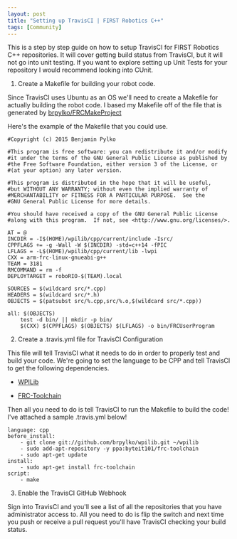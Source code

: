 ```yaml
---
layout: post
title: "Setting up TravisCI | FIRST Robotics C++"
tags: [Community]
---
```


This is a step by step guide on how to setup TravisCI for FIRST Robotics C++
repositories. It will cover getting build status from TravisCI, but it will
not go into unit testing. If you want to explore setting up Unit Tests for
your repository I would recommend looking into CUnit.

1. Create a Makefile for building your robot code.

Since TravisCI uses Ubuntu as an OS we'll need to create a Makefile for
actually building the robot code. I based my Makefile off of the file that
is generated by [brpylko/FRCMakeProject](https://github.com/brpylko/FRCMakeProject)

Here's the example of the Makefile that you could use.

```
#Copyright (c) 2015 Benjamin Pylko

#This program is free software: you can redistribute it and/or modify
#it under the terms of the GNU General Public License as published by
#the Free Software Foundation, either version 3 of the License, or
#(at your option) any later version.

#This program is distributed in the hope that it will be useful,
#but WITHOUT ANY WARRANTY; without even the implied warranty of
#MERCHANTABILITY or FITNESS FOR A PARTICULAR PURPOSE.  See the
#GNU General Public License for more details.

#You should have received a copy of the GNU General Public License
#along with this program.  If not, see <http://www.gnu.org/licenses/>.

AT = @
INCDIR = -I$(HOME)/wpilib/cpp/current/include -Isrc/
CPPFLAGS += -g -Wall -W $(INCDIR) -std=c++14 -fPIC
LFLAGS = -L$(HOME)/wpilib/cpp/current/lib -lwpi
CXX = arm-frc-linux-gnueabi-g++
TEAM = 3181
RMCOMMAND = rm -f
DEPLOYTARGET = roboRIO-$(TEAM).local

SOURCES = $(wildcard src/*.cpp)
HEADERS = $(wildcard src/*.h)
OBJECTS = $(patsubst src/%.cpp,src/%.o,$(wildcard src/*.cpp))

all: $(OBJECTS)
    test -d bin/ || mkdir -p bin/
    $(CXX) $(CPPFLAGS) $(OBJECTS) $(LFLAGS) -o bin/FRCUserProgram
```

2. Create a .travis.yml file for TravisCI Configuration

This file will tell TravisCI what it needs to do in order to properly
test and build your code. We're going to set the language to be CPP
and tell TravisCI to get the following dependencies.

* [WPILib](http://github.com/brpylko/wpilib.git)

* [FRC-Toolchain](https://launchpad.net/~byteit101/+archive/ubuntu/frc-toolchain)

Then all you need to do is tell TravisCI to run the Makefile to build
the code! I've attached a sample .travis.yml below!

```
language: cpp
before_install:
    - git clone git://github.com/brpylko/wpilib.git ~/wpilib
    - sudo add-apt-repository -y ppa:byteit101/frc-toolchain
    - sudo apt-get update
install:
    - sudo apt-get install frc-toolchain
script:
    - make
```

3. Enable the TravisCI GitHub Webhook

Sign into TravisCI and you'll see a list of all the repositories that
you have administrator access to. All you need to do is flip the switch
and next time you push or receive a pull request you'll have TravisCI
checking your build status.
